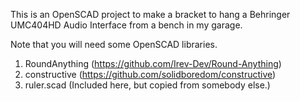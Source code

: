 This is an OpenSCAD project to make a bracket to hang a Behringer
UMC404HD Audio Interface from a bench in my garage.

Note that you will need some OpenSCAD libraries.

1. RoundAnything (https://github.com/Irev-Dev/Round-Anything)
1. constructive (https://github.com/solidboredom/constructive)
1. ruler.scad (Included here, but copied from somebody else.)
